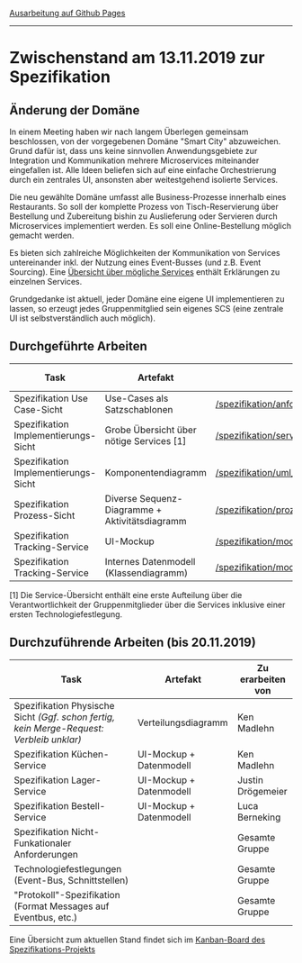 [Ausarbeitung auf Github Pages](https://cc-minden-2019.github.io/ausarbeitung)

---

# Zwischenstand am 13.11.2019 zur Spezifikation

## Änderung der Domäne

In einem Meeting haben wir nach langem Überlegen gemeinsam beschlossen, von der vorgegebenen Domäne "Smart City" abzuweichen. Grund dafür ist, dass uns keine sinnvollen Anwendungsgebiete zur Integration und Kommunikation mehrere Microservices miteinander eingefallen ist. Alle Ideen beliefen sich auf eine einfache Orchestrierung durch ein zentrales UI, ansonsten aber weitestgehend isolierte Services.

Die neu gewählte Domäne umfasst alle Business-Prozesse innerhalb eines Restaurants. So soll der komplette Prozess von Tisch-Reservierung über Bestellung und Zubereitung bishin zu Auslieferung oder Servieren durch Microservices implementiert werden. Es soll eine Online-Bestellung möglich gemacht werden.

Es bieten sich zahlreiche Möglichkeiten der Kommunikation von Services untereinander inkl. der Nutzung eines Event-Busses (und z.B. Event Sourcing). Eine [Übersicht über mögliche Services](/spezifikation/services.md) enthält Erklärungen zu einzelnen Services.

Grundgedanke ist aktuell, jeder Domäne eine eigene UI implementieren zu lassen, so erzeugt jedes Gruppenmitglied sein eigenes SCS (eine zentrale UI ist selbstverständlich auch möglich).

## Durchgeführte Arbeiten

Task | Artefakt | Link | Erarbeitet von
-- | -- | -- | --
Spezifikation Use Case-Sicht | Use-Cases als Satzschablonen | [/spezifikation/anforderungsanalyse/usecases.md](/spezifikation/anforderungsalanyse/usecases.md) | Gesamte Gruppe
Spezifikation Implementierungs-Sicht | Grobe Übersicht über nötige Services [1] | [/spezifikation/services.md](/spezifikation/services.md) | Gesamte Gruppe
Spezifikation Implementierungs-Sicht | Komponentendiagramm | [/spezifikation/uml_komponenten.svg](/spezifikation/uml_komponenten.svg) | Luca Berneking
Spezifikation Prozess-Sicht | Diverse Sequenz-Diagramme + Aktivitätsdiagramm | [/spezifikation/prozess-sicht/](/spezifikation/prozess-sicht/) | Leon Brandt
Spezifikation Tracking-Service | UI-Mockup | [/spezifikation/mockups/tracking/](/spezifikation/mockups/tracking/) | Leon Brandt
Spezifikation Tracking-Service | Internes Datenmodell (Klassendiagramm) |  [/spezifikation/modelle/tracking/](/spezifikation/modelle/tracking/) | Leon Brandt

[1] Die Service-Übersicht enthält eine erste Aufteilung über die Verantwortlichkeit der Gruppenmitglieder über die Services inklusive einer ersten Technologiefestlegung.

## Durchzuführende Arbeiten (bis 20.11.2019)

Task | Artefakt | Zu erarbeiten von
-- | -- | --
Spezifikation Physische Sicht *(Ggf. schon fertig, kein Merge-Request: Verbleib unklar)* | Verteilungsdiagramm | Ken Madlehn
Spezifikation Küchen-Service | UI-Mockup + Datenmodell | Ken Madlehn
Spezifikation Lager-Service | UI-Mockup + Datenmodell | Justin Drögemeier
Spezifikation Bestell-Service | UI-Mockup + Datenmodell | Luca Berneking
Spezifikation Nicht-Funkationaler Anforderungen | | Gesamte Gruppe
Technologiefestlegungen (Event-Bus, Schnittstellen) | | Gesamte Gruppe
"Protokoll"-Spezifikation (Format Messages auf Eventbus, etc.) | | Gesamte Gruppe

Eine Übersicht zum aktuellen Stand findet sich im [Kanban-Board des Spezifikations-Projekts](https://github.com/orgs/cc-minden-2019/projects/1)
